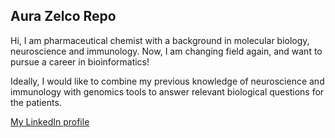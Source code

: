 ## Aura Zelco Repo

Hi,
I am pharmaceutical chemist with a background in molecular biology, neuroscience and immunology. Now, I am changing field again, and want to pursue a career in bioinformatics!

Ideally, I would like to combine my previous knowledge of neuroscience and immunology with genomics tools to answer relevant biological questions for the patients. 

[My LinkedIn profile](https://www.linkedin.com/in/aura-zelco/)
